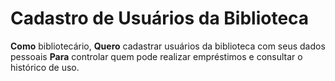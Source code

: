 # Cadastro de Usuários da Biblioteca

**Como** bibliotecário,
**Quero** cadastrar usuários da biblioteca com seus dados pessoais
**Para** controlar quem pode realizar empréstimos e consultar o histórico de uso.